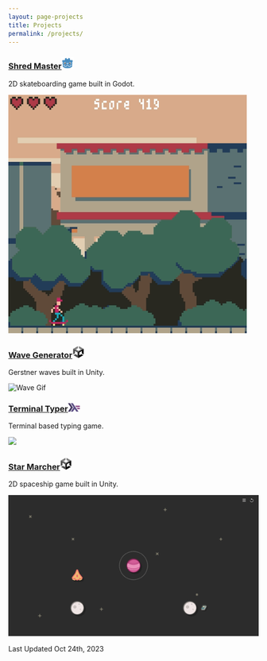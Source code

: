 ```yaml
---
layout: page-projects
title: Projects
permalink: /projects/
---
```


<h3 class="margin-top-75"><a href="https://github.com/MichaelOdermatt/ShredMaster">Shred Master</a><img src="/assets/godot.png" class="margin-left-10" width="24"/></h3>
<p>
2D skateboarding game built in Godot.
</p>
<img src="https://github.com/MichaelOdermatt/ShredMaster/blob/main/Screenshots/grind.gif?raw=true" alt="grind" width="480"/>

<h3 class="margin-top-50"><a href="https://github.com/MichaelOdermatt/WaveGenerator">Wave Generator</a><img src="/assets/unity.png" class="margin-left-10" width="24"/></h3>
<p>
Gerstner waves built in Unity.
</p>
<img src="https://media.giphy.com/media/lWS8ySFPFM3acEyFKE/giphy.gif" alt="Wave Gif" width="500"/>

<h3 class="margin-top-50"><a href="https://github.com/MichaelOdermatt/TerminalTyper">Terminal Typer</a><img src="/assets/haskell.png" class="margin-left-10" width="24"/></h3>
<p>
Terminal based typing game.
</p>
<img src="https://github.com/MichaelOdermatt/terminal-typer/assets/43145047/5433a31b-9c56-4244-b74f-899fff90788a?raw=true" width="600" />

<h3 class="margin-top-50"><a href="https://github.com/MichaelOdermatt/StarMarcher">Star Marcher</a><img src="/assets/unity.png" class="margin-left-10" width="24"/></h3>
<p>
2D spaceship game built in Unity.
</p>
<img src="https://github.com/MichaelOdermatt/StarMarcher/blob/main/Screenshots/StarMarcher.gif?raw=true" width="600"/>

<br>

Last Updated Oct 24th, 2023